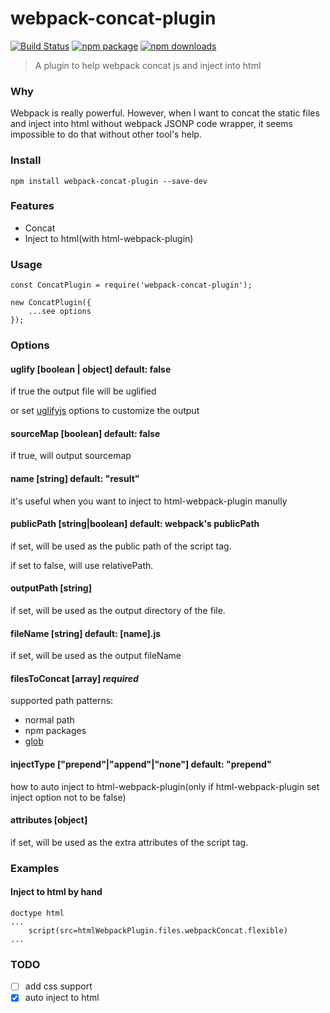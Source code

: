 # webpack-concat-plugin

[![Build Status](https://img.shields.io/travis/hxlniada/webpack-concat-plugin.svg)](https://travis-ci.org/hxlniada/webpack-concat-plugin)
[![npm package](https://img.shields.io/npm/v/webpack-concat-plugin.svg)](https://www.npmjs.org/package/webpack-concat-plugin)
[![npm downloads](http://img.shields.io/npm/dm/webpack-concat-plugin.svg)](https://www.npmjs.org/package/webpack-concat-plugin)

> A plugin to help webpack concat js and inject into html

### Why

Webpack is really powerful. However, when I want to concat the static files and inject into html without webpack JSONP code wrapper, it seems impossible to do that without other tool's help.

### Install

```
npm install webpack-concat-plugin --save-dev
```

### Features

- Concat
- Inject to html(with html-webpack-plugin)

### Usage

```
const ConcatPlugin = require('webpack-concat-plugin');

new ConcatPlugin({
    ...see options
});

```

### Options

#### uglify [boolean | object] default: false
if true the output file will be uglified

or set [uglifyjs](https://github.com/mishoo/UglifyJS2) options to customize the output

#### sourceMap [boolean] default: false
if true, will output sourcemap

#### name [string] default: "result"
it's useful when you want to inject to html-webpack-plugin manully

#### publicPath [string|boolean] default: webpack's publicPath
if set, will be used as the public path of the script tag.

if set to false, will use relativePath.

#### outputPath [string]
if set, will be used as the output directory of the file.

#### fileName [string] default: [name].js
if set, will be used as the output fileName

#### filesToConcat [array] *required*
supported path patterns:
* normal path
* npm packages
* [glob](https://github.com/sindresorhus/globby)

#### injectType ["prepend"|"append"|"none"] default: "prepend"
how to auto inject to html-webpack-plugin(only if html-webpack-plugin set inject option not to be false)

#### attributes [object]
if set, will be used as the extra attributes of the script tag.

### Examples
#### Inject to html by hand

```
doctype html
...
    script(src=htmlWebpackPlugin.files.webpackConcat.flexible)
...
```

### TODO

- [ ] add css support
- [x] auto inject to html
